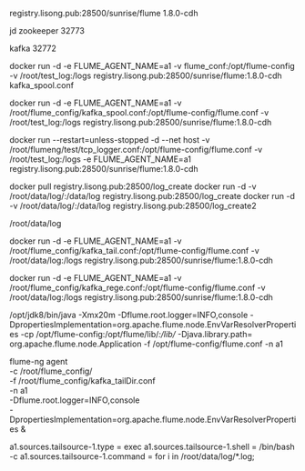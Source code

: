 

registry.lisong.pub:28500/sunrise/flume  1.8.0-cdh



jd zookeeper 32773

kafka 32772

docker run -d -e FLUME_AGENT_NAME=a1 -v flume_conf:/opt/flume-config -v /root/test_log:/logs registry.lisong.pub:28500/sunrise/flume:1.8.0-cdh   kafka_spool.conf



docker run -d -e FLUME_AGENT_NAME=a1 -v /root/flume_config/kafka_spool.conf:/opt/flume-config/flume.conf -v /root/test_log:/logs registry.lisong.pub:28500/sunrise/flume:1.8.0-cdh



docker run --restart=unless-stopped -d --net host -v /root/flumeng/test/tcp_logger.conf:/opt/flume-config/flume.conf -v /root/test_log:/logs -e FLUME_AGENT_NAME=a1  registry.lisong.pub:28500/sunrise/flume:1.8.0-cdh


docker pull registry.lisong.pub:28500/log_create
docker run -d -v /root/data/log/:/data/log registry.lisong.pub:28500/log_create
docker run -d -v /root/data/log/:/data/log registry.lisong.pub:28500/log_create2



/root/data/log




docker run -d -e FLUME_AGENT_NAME=a1 -v /root/flume_config/kafka_tail.conf:/opt/flume-config/flume.conf -v /root/data/log:/logs registry.lisong.pub:28500/sunrise/flume:1.8.0-cdh

docker run -d -e FLUME_AGENT_NAME=a1 -v /root/flume_config/kafka_rege.conf:/opt/flume-config/flume.conf -v /root/data/log:/logs registry.lisong.pub:28500/sunrise/flume:1.8.0-cdh




/opt/jdk8/bin/java -Xmx20m -Dflume.root.logger=INFO,console -DpropertiesImplementation=org.apache.flume.node.EnvVarResolverProperties -cp /opt/flume-config:/opt/flume/lib/*:/lib/* -Djava.library.path= org.apache.flume.node.Application -f /opt/flume-config/flume.conf -n a1

flume-ng agent \
  -c /root/flume_config/ \
  -f /root/flume_config/kafka_tailDir.conf \
  -n a1 \
  -Dflume.root.logger=INFO,console \
  -DpropertiesImplementation=org.apache.flume.node.EnvVarResolverProperties &




  a1.sources.tailsource-1.type = exec
  a1.sources.tailsource-1.shell = /bin/bash -c
  a1.sources.tailsource-1.command = for i in /root/data/log/*.log;
